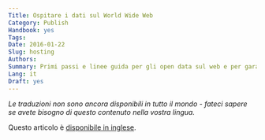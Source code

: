```yaml
---
Title: Ospitare i dati sul World Wide Web
Category: Publish
Handbook: yes
Tags:
Date: 2016-01-22
Slug: hosting
Authors:
Summary: Primi passi e linee guida per gli open data sul web e per garantire un'elevata disponibilità.
Lang: it
Draft: yes
---
```


<em>Le traduzioni non sono ancora disponibili in tutto il mondo -  fateci sapere se avete bisogno di questo contenuto nella vostra lingua.</em>

Questo articolo è [disponibile in inglese](/en/publish/hosting).
